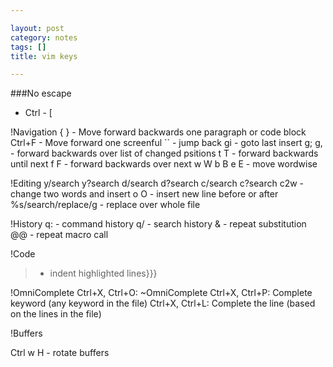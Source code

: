 ```yaml
---

layout: post
category: notes
tags: []
title: vim keys

---
```


###No escape
- Ctrl - [

!Navigation
  { } - Move forward backwards one paragraph or code block
  Ctrl+F - Move forward one screenful
  `` - jump back
  gi - goto last insert
  g; g, - forward backwards over list of changed psitions
  t<char> T<char> - forward backwards until next <char>
  f<char> F<char> - forward backwards over next <char>
  w W b B e E - move wordwise

!Editing
  y/search
  y?search
  d/search
  d?search
  c/search
  c?search
  c2w - change two words and insert
  o O - insert new line before or after
  %s/search/replace/g - replace over whole file

!History
  q: - command history
  q/ - search history
  & - repeat substitution
  @@ - repeat macro call

!Code
  > - indent highlighted lines}}}

!OmniComplete
  Ctrl+X, Ctrl+O: ~OmniComplete
  Ctrl+X, Ctrl+P: Complete keyword (any keyword in the file)
  Ctrl+X, Ctrl+L: Complete the line (based on the lines in the file)

!Buffers

  Ctrl w H - rotate buffers
